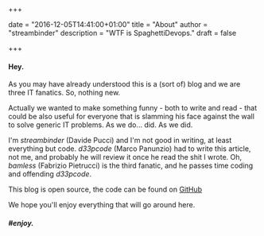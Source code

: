 +++

date = "2016-12-05T14:41:00+01:00"
title = "About"
author = "streambinder"
description = "WTF is SpaghettiDevops."
draft = false

+++

#### Hey.

As you may have already understood this is a (sort of) blog and we are three IT fanatics. So, nothing new.

Actually we wanted to make something funny - both to write and read - that could be also useful for everyone that is slamming his face against the wall to solve generic IT problems. As we do... did. As we did.

I'm *streambinder* (Davide Pucci) and I'm not good in writing, at least everything but code. *d33pcode* (Marco Panunzio) had to write this article, not me, and probably he will review it once he read the shit I wrote. Oh, *bamless* (Fabrizio Pietrucci) is the third fanatic, and he passes time coding and offending *d33pcode*.

This blog is open source, the code can be found on [GitHub](https://github.com/streambinder/spaghettidevops)

We hope you'll enjoy everything that will go around here.

##### \#enjoy.
